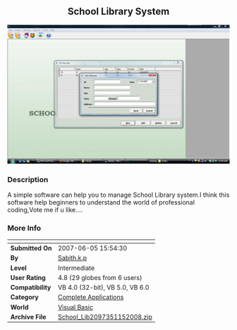 ﻿<div align="center">

## School Library System

<img src="PIC200811514950265.jpg">
</div>

### Description

A simple software can help you to manage School Library system.I think this software help beginners to understand the world of professional coding,Vote me if u like....
 
### More Info
 


<span>             |<span>
---                |---
**Submitted On**   |2007-06-05 15:54:30
**By**             |[Sabith\.k\.p](https://github.com/Planet-Source-Code/PSCIndex/blob/master/ByAuthor/sabith-k-p.md)
**Level**          |Intermediate
**User Rating**    |4.8 (29 globes from 6 users)
**Compatibility**  |VB 4\.0 \(32\-bit\), VB 5\.0, VB 6\.0
**Category**       |[Complete Applications](https://github.com/Planet-Source-Code/PSCIndex/blob/master/ByCategory/complete-applications__1-27.md)
**World**          |[Visual Basic](https://github.com/Planet-Source-Code/PSCIndex/blob/master/ByWorld/visual-basic.md)
**Archive File**   |[School\_Lib2097351152008\.zip](https://github.com/Planet-Source-Code/sabith-k-p-school-library-system__1-69919/archive/master.zip)








